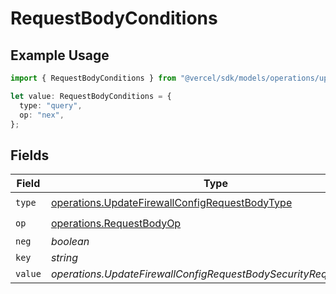 # RequestBodyConditions

## Example Usage

```typescript
import { RequestBodyConditions } from "@vercel/sdk/models/operations/updatefirewallconfig.js";

let value: RequestBodyConditions = {
  type: "query",
  op: "nex",
};
```

## Fields

| Field                                                                                                            | Type                                                                                                             | Required                                                                                                         | Description                                                                                                      |
| ---------------------------------------------------------------------------------------------------------------- | ---------------------------------------------------------------------------------------------------------------- | ---------------------------------------------------------------------------------------------------------------- | ---------------------------------------------------------------------------------------------------------------- |
| `type`                                                                                                           | [operations.UpdateFirewallConfigRequestBodyType](../../models/operations/updatefirewallconfigrequestbodytype.md) | :heavy_check_mark:                                                                                               | N/A                                                                                                              |
| `op`                                                                                                             | [operations.RequestBodyOp](../../models/operations/requestbodyop.md)                                             | :heavy_check_mark:                                                                                               | N/A                                                                                                              |
| `neg`                                                                                                            | *boolean*                                                                                                        | :heavy_minus_sign:                                                                                               | N/A                                                                                                              |
| `key`                                                                                                            | *string*                                                                                                         | :heavy_minus_sign:                                                                                               | N/A                                                                                                              |
| `value`                                                                                                          | *operations.UpdateFirewallConfigRequestBodySecurityRequest2Value*                                                | :heavy_minus_sign:                                                                                               | N/A                                                                                                              |